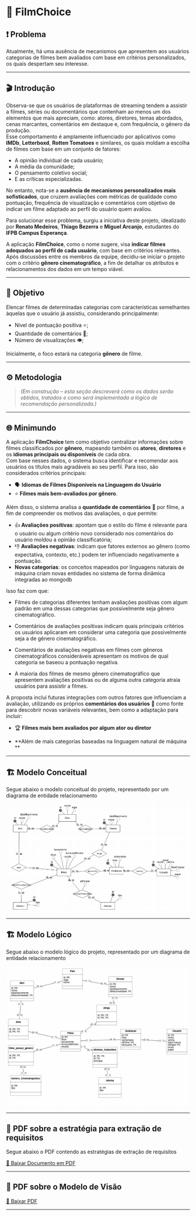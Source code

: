 # 🎥 **FilmChoice**

## ❗️ **Problema**

Atualmente, há uma ausência de mecanismos que apresentem aos usuários categorias de filmes bem avaliados com base em critérios personalizados, os quais despertam seu interesse.

---

## 🎬 **Introdução**

Observa-se que os usuários de plataformas de streaming tendem a assistir a filmes, séries ou documentários que contenham ao menos um dos elementos que mais apreciam, como: atores, diretores, temas abordados, cenas marcantes, comentários em destaque e, com frequência, o gênero da produção.  
Esse comportamento é amplamente influenciado por aplicativos como **IMDb**, **Letterboxd**, **Rotten Tomatoes** e similares, os quais moldam a escolha de filmes com base em um conjunto de fatores:

- A opinião individual de cada usuário;  
- A média da comunidade;  
- O pensamento coletivo social;  
- E as críticas especializadas.

No entanto, nota-se a **ausência de mecanismos personalizados mais sofisticados**, que cruzem avaliações com métricas de qualidade como pontuação, frequência de visualização e comentários com objetivo de indicar um filme adaptado ao perfil do usuário quem avaliou.  

Para solucionar esse problema, surgiu a iniciativa deste projeto, idealizado por **Renato Medeiros**, **Thiago Bezerra** e **Miguel Arcanjo**, estudantes do **IFPB Campus Esperança**.

A aplicação **FilmChoice**, como o nome sugere, visa **indicar filmes adequados ao perfil de cada usuário**, com base em critérios relevantes. Após discussões entre os membros da equipe, decidiu-se iniciar o projeto com o critério **gênero cinematográfico**, a fim de detalhar os atributos e relacionamentos dos dados em um tempo viável.

---

## 🎯 **Objetivo**

Elencar filmes de determinadas categorias com características semelhantes àquelas que o usuário já assistiu, considerando principalmente:

- Nível de pontuação positiva ⭐️;
- Quantidade de comentários 💬;
- Número de visualizações 👁️;

Inicialmente, o foco estará na categoria **gênero** de filme.

---

## ⚙️ **Metodologia**

> *(Em construção – esta seção descreverá como os dados serão obtidos, tratados e como será implementada a lógica de recomendação personalizada.)*

---

## 🌐 **Minimundo**

A aplicação **FilmChoice** tem como objetivo centralizar informações sobre filmes classificados por **gênero**, mapeando também os **atores**, **diretores** e os **idiomas principais ou disponíveis** de cada obra.  
Com base nesses dados, o sistema busca identificar e recomendar aos usuários os títulos mais agradáveis ao seu perfil. Para isso, são considerados critérios principais:

- 🗣️ **Idiomas de Filmes Disponíveis na Linguagem do Usuário**
- ⭐️ **Filmes mais bem-avaliados por gênero**.

Além disso, o sistema analisa a **quantidade de comentários** 💬 por filme, a fim de compreender os motivos das avaliações, o que permite:

- 👍 **Avaliações positivas**: apontam que o estilo do filme é relevante para o usuário ou algum critério novo considerado nos comentários do usuário moldou a opinião classificatória;
- 👎 **Avaliações negativas**: indicam que fatores externos ao gênero (como expectativa, contexto, etc.) podem ter influenciado negativamente a pontuação.
- **Novas categorias**: os conceitos mapeados por linguagens naturais de máquina criam novas entidades no sistema de forma dinâmica integradas ao mongodb

Isso faz com que:

- Filmes de categorias diferentes tenham avaliações positivas com algum padrão em uma dessas categorias que possivelmente seja gênero cinematográfico.

- Comentários de avaliações positivas indicam quais principais critérios os usuários aplicaram em considerar uma categoria que possivelmente seja a de gênero cinematográfico.

- Comentários de avaliações negativas em filmes com gêneros cinematográficos consideráveis apresentam os motivos de qual categoria se baseou a pontuação negativa.

- A maioria dos filmes de mesmo gênero cinematográfico que apresentem avaliações positivas ou de alguma outra categoria atraia usuários para assistir a filmes.



A proposta inclui futuras integrações com outros fatores que influenciam a avaliação, utilizando os próprios **comentários dos usuários** 🧠 como fonte para descobrir novas variáveis relevantes, bem como a adaptação para incluir:

- 🏆 **Filmes mais bem avaliados por algum ator ou diretor**

- **Além de mais categorias baseadas na linguagem natural de máquina **

---

## 🏗 Modelo Conceitual


Segue abaixo o modelo conceitual do projeto, representado por um diagrama de entidade relacionamento

![](https://github.com/o-Arcanjo/FilmChoice/blob/main/imagens/modelo_conceitual.png)

---

## 🏗 Modelo Lógico


Segue abaixo o modelo lógico do projeto, representado por um diagrama de entidade relacionamento

![](https://github.com/o-Arcanjo/FilmChoice/blob/main/imagens/modelo_logico.png)

---

## 📄 PDF sobre a estratégia para extração de requisitos 

Segue abaixo o PDF contendo as estratégias de extração de requisitos

[📄 Baixar Documento em PDF](https://docs.google.com/document/d/1cW_9zurqBqR5VpTK59DtgWIAn21YP96dDZ_3MQ_Rl5Q/export?format=pdf)


---

## 📄 PDF sobre o Modelo de Visão 

[📄 Baixar PDF](https://docs.google.com/document/d/1dArilaEAqE509RlqsL51bttrXanPfQEzZjisIZ2EiOE/edit?tab=t.0)

---
